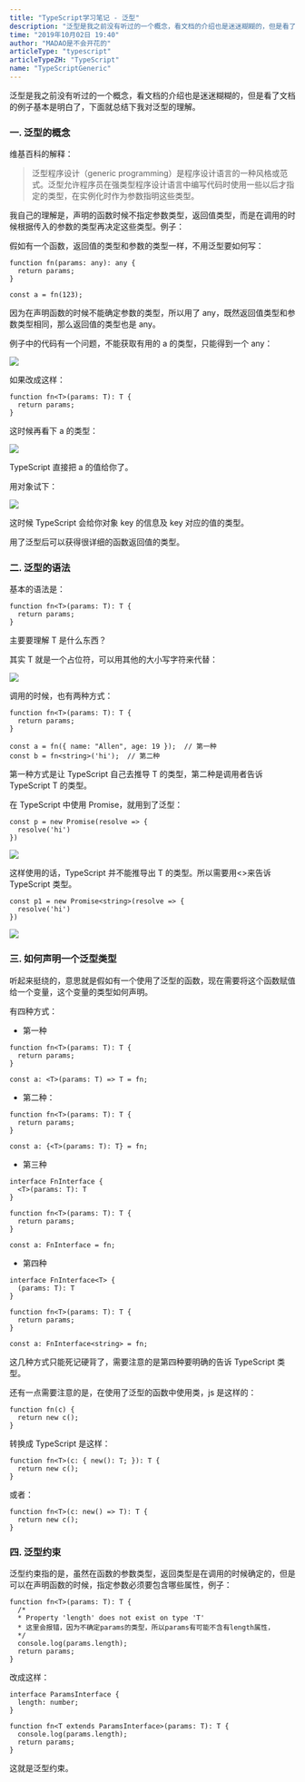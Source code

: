 ```yaml
---
title: "TypeScript学习笔记 - 泛型"
description: "泛型是我之前没有听过的一个概念，看文档的介绍也是迷迷糊糊的，但是看了文档的例子基本是明白了，下面就总结下我对泛型的理解"
time: "2019年10月02日 19:40"
author: "MADAO是不会开花的"
articleType: "typescript"
articleTypeZH: "TypeScript"
name: "TypeScriptGeneric"
---
```


泛型是我之前没有听过的一个概念，看文档的介绍也是迷迷糊糊的，但是看了文档的例子基本是明白了，下面就总结下我对泛型的理解。

### 一. 泛型的概念

维基百科的解释：

> 泛型程序设计（generic programming）是程序设计语言的一种风格或范式。泛型允许程序员在强类型程序设计语言中编写代码时使用一些以后才指定的类型，在实例化时作为参数指明这些类型。

我自己的理解是，声明的函数时候不指定参数类型，返回值类型，而是在调用的时候根据传入的参数的类型再决定这些类型。例子：

假如有一个函数，返回值的类型和参数的类型一样，不用泛型要如何写：

```
function fn(params: any): any {
  return params;
}

const a = fn(123);
```

因为在声明函数的时候不能确定参数的类型，所以用了 any，既然返回值类型和参数类型相同，那么返回值的类型也是 any。

例子中的代码有一个问题，不能获取有用的 a 的类型，只能得到一个 any：

![](/caisr.github.io/articlesImages/typescript/generic/image.png)

如果改成这样：

```
function fn<T>(params: T): T {
  return params;
}
```

这时候再看下 a 的类型：

![](/caisr.github.io/articlesImages/typescript/generic/image1.png)

TypeScript 直接把 a 的值给你了。

用对象试下：

![](/caisr.github.io/articlesImages/typescript/generic/image2.png)

这时候 TypeScript 会给你对象 key 的信息及 key 对应的值的类型。

用了泛型后可以获得很详细的函数返回值的类型。

### 二. 泛型的语法

基本的语法是：

```
function fn<T>(params: T): T {
  return params;
}
```

主要要理解 T 是什么东西？

其实 T 就是一个占位符，可以用其他的大小写字符来代替：

![](/caisr.github.io/articlesImages/typescript/generic/image3.png)

调用的时候，也有两种方式：

```
function fn<T>(params: T): T {
  return params;
}

const a = fn({ name: "Allen", age: 19 });  // 第一种
const b = fn<string>('hi');  // 第二种
```

第一种方式是让 TypeScript 自己去推导 T 的类型，第二种是调用者告诉 TypeScript T 的类型。

在 TypeScript 中使用 Promise，就用到了泛型：

```
const p = new Promise(resolve => {
  resolve('hi')
})
```

![](/caisr.github.io/articlesImages/typescript/generic/image4.png)

这样使用的话，TypeScript 并不能推导出 T 的类型。所以需要用<>来告诉 TypeScript 类型。

```
const p1 = new Promise<string>(resolve => {
  resolve('hi')
})
```

![](/caisr.github.io/articlesImages/typescript/generic/image5.png)

### 三. 如何声明一个泛型类型

听起来挺绕的，意思就是假如有一个使用了泛型的函数，现在需要将这个函数赋值给一个变量，这个变量的类型如何声明。

有四种方式：

- 第一种

```
function fn<T>(params: T): T {
  return params;
}

const a: <T>(params: T) => T = fn;
```

- 第二种：

```
function fn<T>(params: T): T {
  return params;
}

const a: {<T>(params: T): T} = fn;
```

- 第三种

```
interface FnInterface {
  <T>(params: T): T
}

function fn<T>(params: T): T {
  return params;
}

const a: FnInterface = fn;
```

- 第四种

```
interface FnInterface<T> {
  (params: T): T
}

function fn<T>(params: T): T {
  return params;
}

const a: FnInterface<string> = fn;
```

这几种方式只能死记硬背了，需要注意的是第四种要明确的告诉 TypeScript 类型。

还有一点需要注意的是，在使用了泛型的函数中使用类，js 是这样的：

```
function fn(c) {
  return new c();
}
```

转换成 TypeScript 是这样：

```
function fn<T>(c: { new(): T; }): T {
  return new c();
}
```

或者：

```
function fn<T>(c: new() => T): T {
  return new c();
}
```

### 四. 泛型约束

泛型约束指的是，虽然在函数的参数类型，返回类型是在调用的时候确定的，但是可以在声明函数的时候，指定参数必须要包含哪些属性，例子：

```
function fn<T>(params: T): T {
  /*
  * Property 'length' does not exist on type 'T'
  * 这里会报错，因为不确定params的类型，所以params有可能不含有length属性，
  */
  console.log(params.length);
  return params;
}
```

改成这样：

```
interface ParamsInterface {
  length: number;
}

function fn<T extends ParamsInterface>(params: T): T {
  console.log(params.length);
  return params;
}
```

这就是泛型约束。
